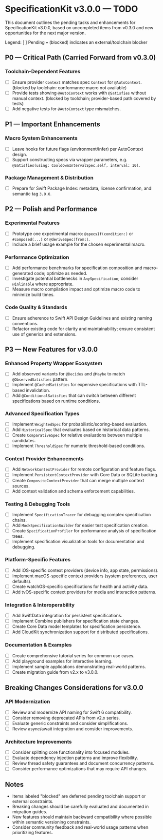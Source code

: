 # SpecificationKit v3.0.0 — TODO

This document outlines the pending tasks and enhancements for SpecificationKit v3.0.0, based on uncompleted items from v0.3.0 and new opportunities for the next major version.

Legend: [ ] Pending • (blocked) indicates an external/toolchain blocker

## P0 — Critical Path (Carried Forward from v0.3.0)

### Toolchain-Dependent Features
- [ ] Ensure provider `Context` matches spec `Context` for `@AutoContext`. (blocked by toolchain: conformance macro not available)
- [ ] Provide tests showing `@AutoContext` works with `@Satisfies` without manual context. (blocked by toolchain; provider-based path covered by tests)
- [ ] Add negative tests for `@AutoContext` type mismatches.

## P1 — Important Enhancements

### Macro System Enhancements
- [ ] Leave hooks for future flags (environment/infer) per AutoContext design.
- [ ] Support constructing specs via wrapper parameters, e.g. `@Satisfies(using: CooldownIntervalSpec.self, interval: 10)`.

### Package Management & Distribution
- [ ] Prepare for Swift Package Index: metadata, license confirmation, and semantic tag `3.0.0`.

## P2 — Polish and Performance

### Experimental Features
- [ ] Prototype one experimental macro: `@specsIf(condition:)` or `#composed(...)` or `@deriveSpec(from:)`.
- [ ] Include a brief usage example for the chosen experimental macro.

### Performance Optimization
- [ ] Add performance benchmarks for specification composition and macro-generated code; optimize as needed.
- [ ] Investigate potential bottlenecks in `AnySpecification`; consider `@inlinable` where appropriate.
- [ ] Measure macro compilation impact and optimize macro code to minimize build times.

### Code Quality & Standards
- [ ] Ensure adherence to Swift API Design Guidelines and existing naming conventions.
- [ ] Refactor existing code for clarity and maintainability; ensure consistent use of generics and extensions.

## P3 — New Features for v3.0.0

### Enhanced Property Wrapper Ecosystem
- [ ] Add observed variants for `@Decides` and `@Maybe` to match `@ObservedSatisfies` pattern.
- [ ] Implement `@CachedSatisfies` for expensive specifications with TTL-based invalidation.
- [ ] Add `@ConditionalSatisfies` that can switch between different specifications based on runtime conditions.

### Advanced Specification Types
- [ ] Implement `WeightedSpec` for probabilistic/scoring-based evaluation.
- [ ] Add `HistoricalSpec` that evaluates based on historical data patterns.
- [ ] Create `ComparativeSpec` for relative evaluations between multiple candidates.
- [ ] Implement `ThresholdSpec` for numeric threshold-based conditions.

### Context Provider Enhancements
- [ ] Add `NetworkContextProvider` for remote configuration and feature flags.
- [ ] Implement `PersistentContextProvider` with Core Data or SQLite backing.
- [ ] Create `CompositeContextProvider` that can merge multiple context sources.
- [ ] Add context validation and schema enforcement capabilities.

### Testing & Debugging Tools
- [ ] Implement `SpecificationTracer` for debugging complex specification chains.
- [ ] Add `MockSpecificationBuilder` for easier test specification creation.
- [ ] Create `SpecificationProfiler` for performance analysis of specification trees.
- [ ] Implement specification visualization tools for documentation and debugging.

### Platform-Specific Features
- [ ] Add iOS-specific context providers (device info, app state, permissions).
- [ ] Implement macOS-specific context providers (system preferences, user defaults).
- [ ] Create watchOS-specific specifications for health and activity data.
- [ ] Add tvOS-specific context providers for media and interaction patterns.

### Integration & Interoperability
- [ ] Add SwiftData integration for persistent specifications.
- [ ] Implement Combine publishers for specification state changes.
- [ ] Create Core Data model templates for specification persistence.
- [ ] Add CloudKit synchronization support for distributed specifications.

### Documentation & Examples
- [ ] Create comprehensive tutorial series for common use cases.
- [ ] Add playground examples for interactive learning.
- [ ] Implement sample applications demonstrating real-world patterns.
- [ ] Create migration guide from v2.x to v3.0.0.

## Breaking Changes Considerations for v3.0.0

### API Modernization
- [ ] Review and modernize API naming for Swift 6 compatibility.
- [ ] Consider removing deprecated APIs from v2.x series.
- [ ] Evaluate generic constraints and consider simplifications.
- [ ] Review async/await integration and consider improvements.

### Architecture Improvements
- [ ] Consider splitting core functionality into focused modules.
- [ ] Evaluate dependency injection patterns and improve flexibility.
- [ ] Review thread safety guarantees and document concurrency patterns.
- [ ] Consider performance optimizations that may require API changes.

## Notes
- Items labeled "blocked" are deferred pending toolchain support or external constraints.
- Breaking changes should be carefully evaluated and documented in migration guides.
- New features should maintain backward compatibility where possible within semantic versioning constraints.
- Consider community feedback and real-world usage patterns when prioritizing features.